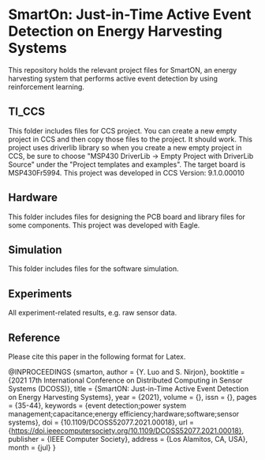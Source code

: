 # SmartOn: Just-in-Time Active Event Detection on Energy Harvesting Systems
This repository holds the relevant project files for SmartON, an energy harvesting system that performs active event detection by using reinforcement learning.

## TI_CCS
This folder includes files for CCS project. You can create a new empty project in CCS and then copy those files to the project. It should work. This project uses driverlib library so when you create a new empty project in CCS, be sure to choose "MSP430 DriverLib -> Empty Project with DriverLib Source" under the "Project templates and examples". The target board is MSP430Fr5994. This project was developed in CCS Version: 9.1.0.00010 

## Hardware
This folder includes files for designing the PCB board and library files for some components. This project was developed with Eagle. 

## Simulation
This folder includes files for the software simulation.

## Experiments
All experiment-related results, e.g. raw sensor data.

## Reference 
Please cite this paper in the following format for Latex. 

@INPROCEEDINGS {smarton,
author = {Y. Luo and S. Nirjon},
booktitle = {2021 17th International Conference on Distributed Computing in Sensor Systems (DCOSS)},
title = {SmartON: Just-in-Time Active Event Detection on Energy Harvesting Systems},
year = {2021},
volume = {},
issn = {},
pages = {35-44},
keywords = {event detection;power system management;capacitance;energy efficiency;hardware;software;sensor systems},
doi = {10.1109/DCOSS52077.2021.00018},
url = {https://doi.ieeecomputersociety.org/10.1109/DCOSS52077.2021.00018},
publisher = {IEEE Computer Society},
address = {Los Alamitos, CA, USA},
month = {jul}
}
